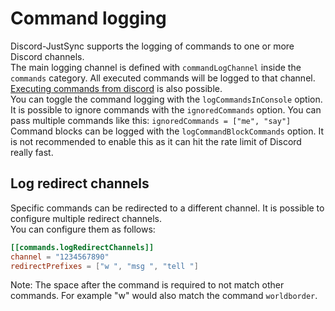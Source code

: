 # Command logging

Discord-JustSync supports the logging of commands to one or more Discord channels.  \
The main logging channel is defined with `commandLogChannel` inside the `commands` category. All executed commands will be logged to that channel. \
[Executing commands from discord](Execute-commands-on-discord) is also possible.\
You can toggle the command logging with the `logCommandsInConsole` option. \
It is possible to ignore commands with the `ignoredCommands` option. You can pass multiple commands like this: `ignoredCommands = ["me", "say"]` \
Command blocks can be logged with the `logCommandBlockCommands` option. It is not recommended to enable this as it can hit the rate limit of Discord really fast.


## Log redirect channels
Specific commands can be redirected to a different channel. It is possible to configure multiple redirect channels. \
You can configure them as follows:
```toml
[[commands.logRedirectChannels]]
channel = "1234567890"
redirectPrefixes = ["w ", "msg ", "tell "]
```
Note: The space after the command is required to not match other commands. For example "w" would also match the command `worldborder`.
